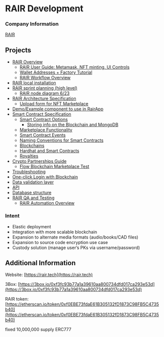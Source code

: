 # RAIR Development

### Company Information

[RAIR](../../../../cerulean-circle-unlimited-2cu/customer/sales/rair.md)

## Projects

- [RAIR Overview](./rair-development/rair-overview.md)
  - [RAIR User Guide: Metamask, NFT minting, UI Controls](https://2cu.atlassian.net/wiki/spaces/CCU/pages/1007157251/RAIR+User+Guide+Metamask+NFT+minting+UI+Controls)
  - [Wallet Addresses + Factory Tutorial](https://2cu.atlassian.net/wiki/spaces/CCU/pages/1513717761/Wallet+Addresses+Factory+Tutorial)
  - [RAIR Workflow Overview](./2cu.atlassian.net/wiki/spaces/CCU/pages/1507229719/RAIR_Workflow_Overview.md)
- [RAIR local installation](./rair-development/rair-local-installation.md)
- [RAIR sprint planning (high level)](./rair-development/rair-sprint-planning-high-level.md)
  - [RAIR node diagram 6/23](https://2cu.atlassian.net/wiki/spaces/CCU/pages/1228963849/RAIR+node+diagram+6+23)
- [RAIR Architecture Specification](./rair-development/rair-architecture-specification.md)
  - [Upload form for NFT Marketplace](./2cu.atlassian.net/wiki/spaces/CCU/pages/1167425554/Upload_form_for_NFT_Marketplace.md)
- [Demo/Example component to use in RairApp](./rair-development/demoexample-component-to-use-in-rairapp.md)
- [Smart Contract Specification](./rair-development/smart-contract-specification.md)
  - [Smart Contract Options](./2cu.atlassian.net/wiki/spaces/CCU/pages/1432748049/Smart_Contract_Options.md)
    - [Storing info on the Blockchain and MongoDB](./2cu.atlassian.net/wiki/spaces/CCU/pages/1439203329/Storing_info_on_the_Blockchain_and_MongoDB.md)
  - [Marketplace Functionality](./2cu.atlassian.net/wiki/spaces/CCU/pages/1465319428/Marketplace_Functionality.md)
  - [Smart Contract Events](./2cu.atlassian.net/wiki/spaces/CCU/pages/1531609089/Smart_Contract_Events.md)
  - [Naming Conventions for Smart Contracts](./2cu.atlassian.net/wiki/spaces/CCU/pages/1553072138/Naming_Conventions_for_Smart_Contracts.md)
  - [Blockchains](./2cu.atlassian.net/wiki/spaces/CCU/pages/1563230249/Blockchains.md)
  - [Hardhat and Smart Contracts](./2cu.atlassian.net/wiki/spaces/CCU/pages/1579089942/Hardhat_and_Smart_Contracts.md)
  - [Royalties](./2cu.atlassian.net/wiki/spaces/CCU/pages/1626374145/Royalties.md)
- [Crypto Partnerships Guide](./rair-development/crypto-partnerships-guide.md)
  - [Flow Blockchain Marketplace Test](./2cu.atlassian.net/wiki/spaces/CCU/pages/1127645229/Flow_Blockchain_Marketplace_Test.md)
- [Troubleshooting](./rair-development/troubleshooting.md)
- [One-click Login with Blockchain](./rair-development/one-click-login-with-blockchain.md)
- [Data validation layer](./rair-development/data-validation-layer.md)
- [API](./rair-development/api.md)
- [Database structure](./rair-development/database-structure.md)
- [RAIR QA and Testing](./rair-development/rair-qa-and-testing.md)
  - [RAIR Automation Overview](./2cu.atlassian.net/wiki/spaces/CCU/pages/1589018625/RAIR_Automation_Overview.md)

### Intent

- Elastic deployment
- Integration with more scalable blockchain
- Expansion to alternate media formats (audio/books/CAD files)
- Expansion to source code encryption use case
- Custody solution (manage user’s PKs via username/password)

## Additional Information

Website: [https://rair.tech](https://rair.tech)

3Box: [https://3box.io/0xf3fc93b77a1a39610aa800734dfd017ca293e53d](https://3box.io/0xf3fc93b77a1a39610aa800734dfd017ca293e53d)

RAIR token: [https://etherscan.io/token/0xf0EBE73fdaE61B305132fD1873C98FB5C4735b40](https://etherscan.io/token/0xf0EBE73fdaE61B305132fD1873C98FB5C4735b40)

fixed 10,000,000 supply ERC777